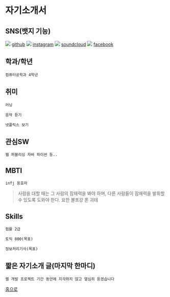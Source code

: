 # 자기소개서

## SNS(뱃지 기능)
<img src="https://img.shields.io/badge/github-FFCA28?style=flat-square&logo=github&logoColor=181717"/>  [github](https://github.com/jtdurnd)
<img src="https://img.shields.io/badge/instagram-FFCA28?style=flat-square&logo=instagram&logoColor=E4405F"/>  [instagram](https://github.com/jtdurnd)
<img src="https://img.shields.io/badge/soundcloud-FFCA28?style=flat-square&logo=soundcloud&logoColor=FF3300"/>  [soundcloud](https://github.com/jtdurnd)
<img src="https://img.shields.io/badge/facebook-FFCA28?style=flat-square&logo=facebook&logoColor=0866FF"/>  [facebook](https://github.com/jtdurnd)

## 학과/학년
```
컴퓨터공학과 4학년
```

## 취미
```
러닝
```
```
음악 듣기
```
```
넷플릭스 보기
```

## 관심SW
```
웹 퍼블리싱 자바 파이썬 등..
```

## MBTI
```
infj 옹호자
```
> 사람을 대할 때는 그 사람의 잠재력을 봐야 하며, 다른 사람들이 잠재력을 발휘할 수 있도록 도와야 한다.
> 요한 볼프강 폰 괴테
## Skills
```
컴활 2급
```
```
토익 800(목표)
```
```
정보처리기사(목표)
```

## 짧은 자기소개 글(마지막 한마디)
```
웹 개발 프로젝트 기간 동안에 지각하지 않고 열심히 듣겠습니다
```  

[홈으로](../../README.md)
